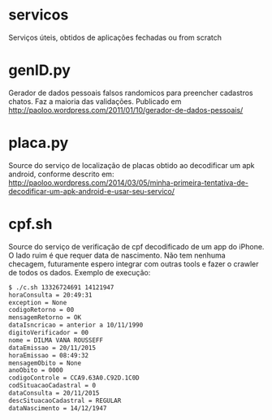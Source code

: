 # servicos
Serviços úteis, obtidos de aplicações fechadas ou from scratch

# genID.py
Gerador de dados pessoais falsos randomicos para preencher cadastros chatos. Faz a maioria das validações.
Publicado em http://paoloo.wordpress.com/2011/01/10/gerador-de-dados-pessoais/

# placa.py
Source do serviço de localização de placas obtido ao decodificar um apk android, conforme descrito em: http://paoloo.wordpress.com/2014/03/05/minha-primeira-tentativa-de-decodificar-um-apk-android-e-usar-seu-servico/

# cpf.sh
Source do serviço de verificação de cpf decodificado de um app do iPhone. O lado ruim é que requer data de nascimento. Não tem nenhuma checagem, futuramente espero integrar com outras tools e fazer o crawler de todos os dados.
Exemplo de execução:
```bash
$ ./c.sh 13326724691 14121947
horaConsulta = 20:49:31
exception = None
codigoRetorno = 00
mensagemRetorno = OK
dataIsncricao = anterior a 10/11/1990
digitoVerificador = 00
nome = DILMA VANA ROUSSEFF
dataEmissao = 20/11/2015
horaEmissao = 08:49:32
mensagemObito = None
anoObito = 0000
codigoControle = CCA9.63A0.C92D.1C0D
codSituacaoCadastral = 0
dataConsulta = 20/11/2015
descSituacaoCadastral = REGULAR
dataNascimento = 14/12/1947
```


